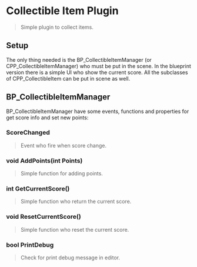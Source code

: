 ﻿# Collectible Item Plugin

> Simple plugin to collect items.

## Setup

The only thing needed is the BP_CollectibleItemManager (or CPP_CollectibleItemManager) who must be put in the scene.
In the blueprint version there is a simple UI who show the current score.
All the subclasses of CPP_CollectibleItem can be put in scene as well.

## BP_CollectibleItemManager

BP_CollectibleItemManager have some events, functions and properties for get score info and set new points:

### ScoreChanged

> Event who fire when score change.

### void AddPoints(int Points)

> Simple function for adding points.

### int GetCurrentScore()

> Simple function who return the current score.

### void ResetCurrentScore()

> Simple function who reset the current score.

### bool PrintDebug

> Check for print debug message in editor.